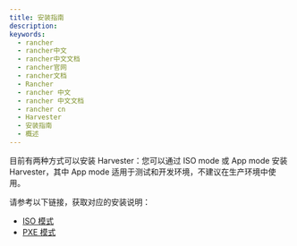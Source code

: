 ```yaml
---
title: 安装指南
description:
keywords:
  - rancher
  - rancher中文
  - rancher中文文档
  - rancher官网
  - rancher文档
  - Rancher
  - rancher 中文
  - rancher 中文文档
  - rancher cn
  - Harvester
  - 安装指南
  - 概述
---
```


目前有两种方式可以安装 Harvester：您可以通过 ISO mode 或 App mode 安装 Harvester，其中 App mode 适用于测试和开发环境，不建议在生产环境中使用。

请参考以下链接，获取对应的安装说明：

- [ISO 模式](/docs/harverster/installation/iso-mode/_index)
- [PXE 模式](/docs/harvester_new/installation/pxe-mode/_index)

